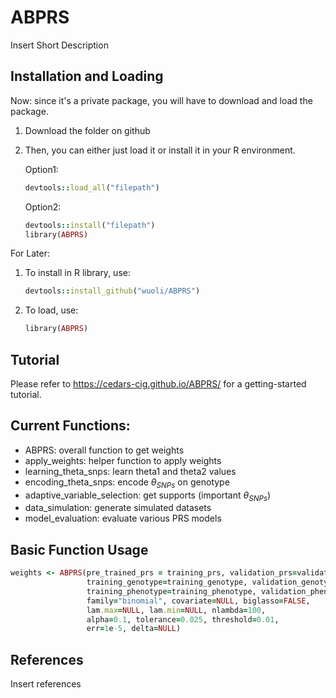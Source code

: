 # ABPRS

Insert Short Description

## Installation and Loading

Now: since it's a private package, you will have to download and load the package. 

1. Download the folder on github
2. Then, you can either just load it or install it in your R environment.

     Option1: 
     ```ruby
     devtools::load_all("filepath")
     ```

     Option2:
     ```ruby
     devtools::install("filepath")
     library(ABPRS)
     ```

For Later:

1. To install in R library, use:
     ```ruby
     devtools::install_github("wuoli/ABPRS")
     ```
2. To load, use:
     ```ruby
     library(ABPRS)
     ```
     
## Tutorial
Please refer to https://cedars-cig.github.io/ABPRS/ for a getting-started tutorial. 

## Current Functions:
- ABPRS: overall function to get weights
- apply_weights: helper function to apply weights
- learning_theta_snps: learn theta1 and theta2 values
- encoding_theta_snps: encode $\theta_{SNPs}$ on genotype
- adaptive_variable_selection: get supports (important $\theta_{SNPs}$)
- data_simulation: generate simulated datasets
- model_evaluation: evaluate various PRS models


## Basic Function Usage 
```ruby
weights <- ABPRS(pre_trained_prs = training_prs, validation_prs=validation_prs, 
                 training_genotype=training_genotype, validation_genotype=validation_genotype,
                 training_phenotype=training_phenotype, validation_phenotype=validation_phenotype,
                 family="binomial", covariate=NULL, biglasso=FALSE, 
                 lam.max=NULL, lam.min=NULL, nlambda=100,
                 alpha=0.1, tolerance=0.025, threshold=0.01,
                 err=1e-5, delta=NULL)
```

## References

Insert references
